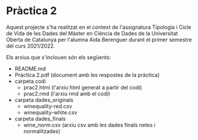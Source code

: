 # Pràctica 2

Aquest projecte s'ha realitzat en el context de l'assignatura Tipologia i Cicle de Vida de les Dades del Màster en Ciència de Dades de la Universitat Oberta de Catalunya per l'alumna Aida Berenguer durant el primer semestre del curs 2021/2022.

Els arxius que s'inclouen són els següents:

- README.md
- Pràctica 2.pdf (document amb les respostes de la pràctica)
- carpeta codi
    - prac2.html (l'arxiu html generat a partir del codi)
    - prac2.rmd (l'arxiu rmd amb el codi)
- carpeta dades_originals
    - winequality-red.csv
    - winequality-white.csv
- carpeta dades_finals
    - wine_norm.csv (arxiu csv amb les dades finals netes i normalitzades)
